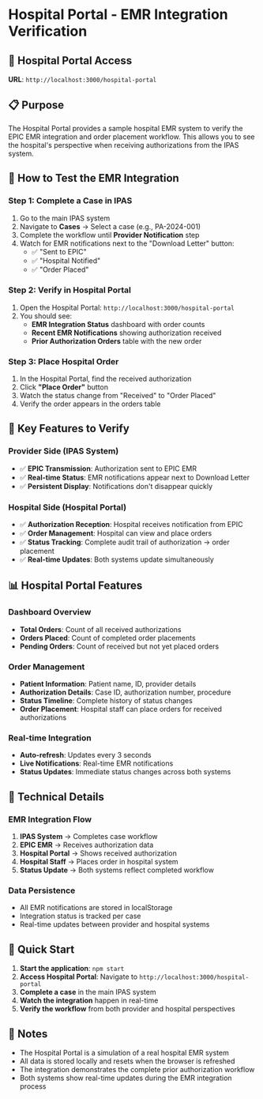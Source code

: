 # Hospital Portal - EMR Integration Verification

## 🏥 Hospital Portal Access

**URL**: `http://localhost:3000/hospital-portal`

## 📋 Purpose

The Hospital Portal provides a sample hospital EMR system to verify the EPIC EMR integration and order placement workflow. This allows you to see the hospital's perspective when receiving authorizations from the IPAS system.

## 🔄 How to Test the EMR Integration

### Step 1: Complete a Case in IPAS
1. Go to the main IPAS system
2. Navigate to **Cases** → Select a case (e.g., PA-2024-001)
3. Complete the workflow until **Provider Notification** step
4. Watch for EMR notifications next to the "Download Letter" button:
   - ✅ "Sent to EPIC" 
   - ✅ "Hospital Notified"
   - ✅ "Order Placed"

### Step 2: Verify in Hospital Portal
1. Open the Hospital Portal: `http://localhost:3000/hospital-portal`
2. You should see:
   - **EMR Integration Status** dashboard with order counts
   - **Recent EMR Notifications** showing authorization received
   - **Prior Authorization Orders** table with the new order

### Step 3: Place Hospital Order
1. In the Hospital Portal, find the received authorization
2. Click **"Place Order"** button
3. Watch the status change from "Received" to "Order Placed"
4. Verify the order appears in the orders table

## 🎯 Key Features to Verify

### Provider Side (IPAS System)
- ✅ **EPIC Transmission**: Authorization sent to EPIC EMR
- ✅ **Real-time Status**: EMR notifications appear next to Download Letter
- ✅ **Persistent Display**: Notifications don't disappear quickly

### Hospital Side (Hospital Portal)
- ✅ **Authorization Reception**: Hospital receives notification from EPIC
- ✅ **Order Management**: Hospital can view and place orders
- ✅ **Status Tracking**: Complete audit trail of authorization → order placement
- ✅ **Real-time Updates**: Both systems update simultaneously

## 📊 Hospital Portal Features

### Dashboard Overview
- **Total Orders**: Count of all received authorizations
- **Orders Placed**: Count of completed order placements
- **Pending Orders**: Count of received but not yet placed orders

### Order Management
- **Patient Information**: Patient name, ID, provider details
- **Authorization Details**: Case ID, authorization number, procedure
- **Status Timeline**: Complete history of status changes
- **Order Placement**: Hospital staff can place orders for received authorizations

### Real-time Integration
- **Auto-refresh**: Updates every 3 seconds
- **Live Notifications**: Real-time EMR notifications
- **Status Updates**: Immediate status changes across both systems

## 🔧 Technical Details

### EMR Integration Flow
1. **IPAS System** → Completes case workflow
2. **EPIC EMR** → Receives authorization data
3. **Hospital Portal** → Shows received authorization
4. **Hospital Staff** → Places order in hospital system
5. **Status Update** → Both systems reflect completed workflow

### Data Persistence
- All EMR notifications are stored in localStorage
- Integration status is tracked per case
- Real-time updates between provider and hospital systems

## 🚀 Quick Start

1. **Start the application**: `npm start`
2. **Access Hospital Portal**: Navigate to `http://localhost:3000/hospital-portal`
3. **Complete a case** in the main IPAS system
4. **Watch the integration** happen in real-time
5. **Verify the workflow** from both provider and hospital perspectives

## 📝 Notes

- The Hospital Portal is a simulation of a real hospital EMR system
- All data is stored locally and resets when the browser is refreshed
- The integration demonstrates the complete prior authorization workflow
- Both systems show real-time updates during the EMR integration process
